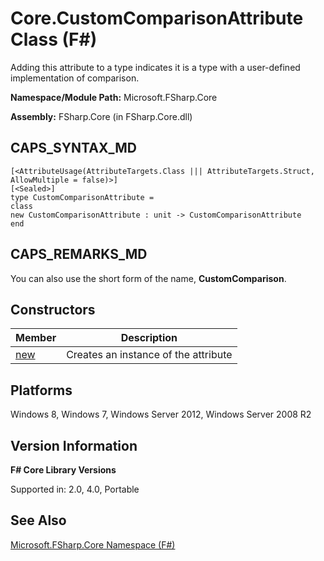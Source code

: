 # Core.CustomComparisonAttribute Class (F#)

Adding this attribute to a type indicates it is a type with a user-defined implementation of comparison.

**Namespace/Module Path:** Microsoft.FSharp.Core

**Assembly:** FSharp.Core (in FSharp.Core.dll)


## CAPS_SYNTAX_MD

```
[<AttributeUsage(AttributeTargets.Class ||| AttributeTargets.Struct, AllowMultiple = false)>]
[<Sealed>]
type CustomComparisonAttribute =
class
new CustomComparisonAttribute : unit -> CustomComparisonAttribute
end
```

## CAPS_REMARKS_MD
You can also use the short form of the name, **CustomComparison**.


## Constructors


|Member|Description|
|------|-----------|
|[new](http://msdn.microsoft.com/en-us/library/223b18a8-ed4c-4846-90f4-bc209d76adcf)|Creates an instance of the attribute|

## Platforms
Windows 8, Windows 7, Windows Server 2012, Windows Server 2008 R2


## Version Information
**F# Core Library Versions**

Supported in: 2.0, 4.0, Portable




## See Also
[Microsoft.FSharp.Core Namespace &#40;F&#35;&#41;](Microsoft.FSharp.Core+Namespace+%28F%23%29.md)


